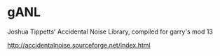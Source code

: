 gANL
====

Joshua Tippetts' Accidental Noise Library, compiled for garry's mod 13

http://accidentalnoise.sourceforge.net/index.html
